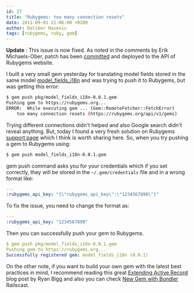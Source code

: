 ```yaml
---
id: 27
title: "Rubygems: too many connection resets"
date: 2011-09-01 22:06:00 +0200
author: Dalibor Nasevic
tags: [rubygems, ruby, gem]
---
```


 **Update** : This issue is now fixed. As noted in the comments by Erik Michaels-Ober, patch has been [committed](https://github.com/rubygems/rubygems.org/commit/9eb072cc5a0283dd059447c3e537c35ea47dad39 "Rubygems patch") and deployed to the API of Rubygems website.

I built a very small gem yesterday for translating model fields stored in the same model [model\_fields\_i18n](https://github.com/dalibor/model_fields_i18n "Translate model fields stored in the same model") and was trying to push it to Rubygems, but was getting this error:

```bash
$ gem push pkg/model_fields_i18n-0.0.1.gem 
Pushing gem to https://rubygems.org...
ERROR:  While executing gem ... (Gem::RemoteFetcher::FetchError)
    too many connection resets (https://rubygems.org/api/v1/gems)
```

Trying different connections didn't helped and also Google search didn't reveal anything. But, today I found a very fresh solution on Rubygems [support page](http://help.rubygems.org/discussions/problems/715-too-many-connection-resets "Rubygems support page") which I think is worth sharing here. So, when you try pushing a gem to Rubygems using:

```bash
$ gem push model_fields_i18n-0.0.1.gem
```

gem push command asks you for your credentials which if you set correctly, they will be stored in the `~/.gem/credentials` file and in a wrong format like:

```yaml
--- 
:rubygems_api_key: "{\"rubygems_api_key\":\"1234567890\"}"
```

To fix the issue, you need to change the format as:

```yaml
--- 
:rubygems_api_key: "1234567890"
```

Then you can successfully push your gem to Rubygems.

```yaml
$ gem push pkg/model_fields_i18n-0.0.1.gem 
Pushing gem to https://rubygems.org...
Successfully registered gem: model_fields_i18n (0.0.1)
```

On the other note, if you want to build your own gem with the latest best practices in mind, I recommend reading this great [Extending Active Record](http://ryanbigg.com/2011/01/extending-active-record/ "Extending Active Record") blog post by Ryan Bigg and also you can check [New Gem with Bundler](http://railscasts.com/episodes/245-new-gem-with-bundler "New Gem with Bundler") Railscast.
